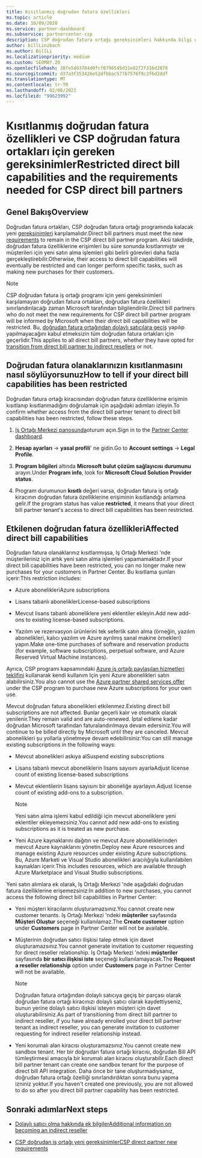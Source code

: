 ```yaml
---
title: Kısıtlanmış doğrudan fatura özellikleri
ms.topic: article
ms.date: 10/09/2020
ms.service: partner-dashboard
ms.subservice: partnercenter-csp
description: CSP doğrudan fatura ortağı gereksinimleri hakkında bilgi edinin ve yeteneklerin kısıtlanmasını önlemek için ne yapmanız gerektiğini öğrenin. Olanaklarınızın kısıtlanıp kısıtlanmayacağını öğrenin.
author: billLinzbach
ms.author: BillLi
ms.localizationpriority: medium
ms.custom: SEOMAY.20
ms.openlocfilehash: 38fe5d03784d0fcf0796545d31e8272f316d2878
ms.sourcegitcommit: d37a3f353426e52dfbbac577b7576f9c3f6d2ddf
ms.translationtype: MT
ms.contentlocale: tr-TR
ms.lasthandoff: 02/06/2021
ms.locfileid: "99623992"
---
```

# <a name="restricted-direct-bill-capabilities-and-the-requirements-needed-for-csp-direct-bill-partners"></a><span data-ttu-id="83329-104">Kısıtlanmış doğrudan fatura özellikleri ve CSP doğrudan fatura ortakları için gereken gereksinimler</span><span class="sxs-lookup"><span data-stu-id="83329-104">Restricted direct bill capabilities and the requirements needed for CSP direct bill partners</span></span>  

## <a name="overview"></a><span data-ttu-id="83329-105">Genel Bakış</span><span class="sxs-lookup"><span data-stu-id="83329-105">Overview</span></span>

<span data-ttu-id="83329-106">Doğrudan fatura ortakları, CSP doğrudan fatura ortağı programında kalacak yeni [gereksinimleri](direct-partner-new-requirements.md) karşılamalıdır.</span><span class="sxs-lookup"><span data-stu-id="83329-106">Direct bill partners must meet the new [requirements](direct-partner-new-requirements.md) to remain in the CSP direct bill partner program.</span></span> <span data-ttu-id="83329-107">Aksi takdirde, doğrudan fatura özelliklerine erişimleri bu süre sonunda kısıtlanmıştır ve müşterileri için yeni satın alma işlemleri gibi belirli görevleri daha fazla gerçekleştirebilir.</span><span class="sxs-lookup"><span data-stu-id="83329-107">Otherwise, their access to direct bill capabilities will eventually be restricted and can longer perform specific tasks, such as making new purchases for their customers.</span></span>

> [!Note]
> <span data-ttu-id="83329-108">CSP doğrudan fatura iş ortağı programı için yeni gereksinimleri karşılamayan doğrudan fatura ortakları, doğrudan fatura özellikleri sınırlandırılacağı zaman Microsoft tarafından bilgilendirilir.</span><span class="sxs-lookup"><span data-stu-id="83329-108">Direct bill partners who do not meet the new requirements for CSP direct bill partner program will be informed by Microsoft when their direct bill capabilities will be restricted.</span></span> <span data-ttu-id="83329-109">Bu, [doğrudan fatura ortağından dolaylı satıcılara geçiş](transition-direct-to-indirect.md) yapılıp yapılmayacağını kabul etmeksizin tüm doğrudan fatura ortakları için geçerlidir.</span><span class="sxs-lookup"><span data-stu-id="83329-109">This applies to all direct bill partners, whether they have opted for [transition from direct bill partner to indirect resellers](transition-direct-to-indirect.md) or not.</span></span>  

## <a name="how-to-tell-if-your-direct-bill-capabilities-has-been-restricted"></a><span data-ttu-id="83329-110">Doğrudan fatura olanaklarınızın kısıtlanmasını nasıl söylüyorsunuz</span><span class="sxs-lookup"><span data-stu-id="83329-110">How to tell if your direct bill capabilities has been restricted</span></span>

<span data-ttu-id="83329-111">Doğrudan fatura ortağı kiracısından doğrudan fatura özelliklerine erişimin kısıtlanıp kısıtlanmadığını doğrulamak için aşağıdaki adımları izleyin.</span><span class="sxs-lookup"><span data-stu-id="83329-111">To confirm whether access from the direct bill partner tenant to direct bill capabilities has been restricted, follow these steps.</span></span>

1. <span data-ttu-id="83329-112">[Iş Ortağı Merkezi panosunda](https://partner.microsoft.com/dashboard)oturum açın.</span><span class="sxs-lookup"><span data-stu-id="83329-112">Sign in to the [Partner Center dashboard](https://partner.microsoft.com/dashboard).</span></span>

2. <span data-ttu-id="83329-113">**Hesap ayarları**  ->  **yasal profili**' ne gidin.</span><span class="sxs-lookup"><span data-stu-id="83329-113">Go to **Account settings** -> **Legal Profile**.</span></span>

3. <span data-ttu-id="83329-114">**Program bilgileri** altında **Microsoft bulut çözüm sağlayıcısı durumunu** arayın.</span><span class="sxs-lookup"><span data-stu-id="83329-114">Under **Program info**, look for **Microsoft Cloud Solution Provider status**.</span></span>

4. <span data-ttu-id="83329-115">Program durumunun **kısıtlı** değeri varsa, doğrudan fatura iş ortağı kiracının doğrudan fatura özelliklerine erişiminin kısıtlandığı anlamına gelir.</span><span class="sxs-lookup"><span data-stu-id="83329-115">If the program status has value **restricted**, it means that your direct bill partner tenant's access to direct bill capabilities has been restricted.</span></span>

## <a name="affected-direct-bill-capabilities"></a><span data-ttu-id="83329-116">Etkilenen doğrudan fatura özellikleri</span><span class="sxs-lookup"><span data-stu-id="83329-116">Affected direct bill capabilities</span></span>

<span data-ttu-id="83329-117">Doğrudan fatura olanaklarınız kısıtlanmışsa, Iş Ortağı Merkezi 'nde müşterileriniz için artık yeni satın alma işlemleri yapamamaktadır.</span><span class="sxs-lookup"><span data-stu-id="83329-117">If your direct bill capabilities have been restricted, you can no longer make new purchases for your customers in Partner Center.</span></span> <span data-ttu-id="83329-118">Bu kısıtlama şunları içerir:</span><span class="sxs-lookup"><span data-stu-id="83329-118">This restriction includes:</span></span>

- <span data-ttu-id="83329-119">Azure abonelikleri</span><span class="sxs-lookup"><span data-stu-id="83329-119">Azure subscriptions</span></span>

- <span data-ttu-id="83329-120">Lisans tabanlı abonelikler</span><span class="sxs-lookup"><span data-stu-id="83329-120">License-based subscriptions</span></span>

- <span data-ttu-id="83329-121">Mevcut lisans tabanlı aboneliklere yeni eklentiler ekleyin.</span><span class="sxs-lookup"><span data-stu-id="83329-121">Add new add-ons to existing license-based subscriptions.</span></span>

- <span data-ttu-id="83329-122">Yazılım ve rezervasyon ürünlerini tek seferlik satın alma (örneğin, yazılım abonelikleri, kalıcı yazılım ve Azure ayrılmış sanal makine örnekleri) yapın.</span><span class="sxs-lookup"><span data-stu-id="83329-122">Make one-time purchases of software and reservation products (for example, software subscriptions, perpetual software, and Azure Reserved Virtual Machine instances).</span></span>

<span data-ttu-id="83329-123">Ayrıca, CSP programı kapsamındaki [Azure iş ortağı paylaşılan hizmetleri teklifini](shared-services.md) kullanarak kendi kullanım Için yeni Azure abonelikleri satın alabilirsiniz.</span><span class="sxs-lookup"><span data-stu-id="83329-123">You also cannot use the [Azure partner shared services offer](shared-services.md) under the CSP program to purchase new Azure subscriptions for your own use.</span></span>

<span data-ttu-id="83329-124">Mevcut doğrudan fatura abonelikleri etkilenmez.</span><span class="sxs-lookup"><span data-stu-id="83329-124">Existing direct bill subscriptions are not affected.</span></span> <span data-ttu-id="83329-125">Bunlar geçerli kalır ve otomatik olarak yenilenir.</span><span class="sxs-lookup"><span data-stu-id="83329-125">They remain valid and are auto-renewed.</span></span> <span data-ttu-id="83329-126">İptal edilene kadar doğrudan Microsoft tarafından faturalandırılmaya devam edersiniz.</span><span class="sxs-lookup"><span data-stu-id="83329-126">You will continue to be billed directly by Microsoft until they are canceled.</span></span> <span data-ttu-id="83329-127">Mevcut abonelikleri şu yollarla yönetmeye devam edebilirsiniz:</span><span class="sxs-lookup"><span data-stu-id="83329-127">You can still manage existing subscriptions in the following ways:</span></span>

- <span data-ttu-id="83329-128">Mevcut abonelikleri askıya al</span><span class="sxs-lookup"><span data-stu-id="83329-128">Suspend existing subscriptions</span></span>

- <span data-ttu-id="83329-129">Lisans tabanlı mevcut aboneliklerin lisans sayısını ayarla</span><span class="sxs-lookup"><span data-stu-id="83329-129">Adjust license count of existing license-based subscriptions</span></span>

- <span data-ttu-id="83329-130">Mevcut eklentilerin lisans sayısını bir aboneliğe ayarlayın.</span><span class="sxs-lookup"><span data-stu-id="83329-130">Adjust license count of existing add-ons to a subscription.</span></span> 
 
    >[!Note] 
    ><span data-ttu-id="83329-131">Yeni satın alma işlemi kabul edildiği için mevcut aboneliklere yeni eklentiler ekleyemezsiniz.</span><span class="sxs-lookup"><span data-stu-id="83329-131">You cannot add new add-ons to existing subscriptions as it is treated as new purchase.</span></span>

- <span data-ttu-id="83329-132">Yeni Azure kaynaklarını dağıtın ve mevcut Azure aboneliklerinden mevcut Azure kaynaklarını yönetin.</span><span class="sxs-lookup"><span data-stu-id="83329-132">Deploy new Azure resources and manage existing Azure resources under existing Azure subscriptions.</span></span> <span data-ttu-id="83329-133">Bu, Azure Marketi ve Visual Studio abonelikleri aracılığıyla kullanılabilen kaynakları içerir.</span><span class="sxs-lookup"><span data-stu-id="83329-133">This includes resources, which are available through Azure Marketplace and Visual Studio subscriptions.</span></span>

<span data-ttu-id="83329-134">Yeni satın alımlara ek olarak, Iş Ortağı Merkezi 'nde aşağıdaki doğrudan fatura özelliklerine erişemezsiniz:</span><span class="sxs-lookup"><span data-stu-id="83329-134">In addition to new purchases, you cannot access the following direct bill capabilities in Partner Center:</span></span>

- <span data-ttu-id="83329-135">Yeni müşteri kiracılarını oluşturamazsınız.</span><span class="sxs-lookup"><span data-stu-id="83329-135">You cannot create new customer tenants.</span></span> <span data-ttu-id="83329-136">Iş Ortağı Merkezi 'ndeki **müşteriler** sayfasında **Müşteri Oluştur** seçeneği kullanılamaz.</span><span class="sxs-lookup"><span data-stu-id="83329-136">The **Create customer** option under **Customers** page in Partner Center will not be available.</span></span>

- <span data-ttu-id="83329-137">Müşterinin doğrudan satıcı ilişkisi talep etmek için davet oluşturamazsınız.</span><span class="sxs-lookup"><span data-stu-id="83329-137">You cannot generate invitation to customer requesting for direct reseller relationship.</span></span> <span data-ttu-id="83329-138">Iş Ortağı Merkezi 'ndeki **müşteriler** sayfasında **bir satıcı ilişkisi iste** seçeneği kullanılamayacak.</span><span class="sxs-lookup"><span data-stu-id="83329-138">The **Request a reseller relationship** option under **Customers** page in Partner Center will not be available.</span></span>

    >[!NOTE]
    ><span data-ttu-id="83329-139">Doğrudan fatura ortağından dolaylı satıcıya geçiş bir parçası olarak doğrudan fatura ortağı kiracınızı dolaylı satıcı olarak kaydettiyseniz, bunun yerine dolaylı satıcı ilişkisi isteyen müşteri için davet oluşturabilirsiniz.</span><span class="sxs-lookup"><span data-stu-id="83329-139">As part of transitioning from direct bill partner to indirect reseller, if you have already enrolled your direct bill partner tenant as indirect reseller, you can generate invitation to customer requesting for indirect reseller relationship instead.</span></span>

- <span data-ttu-id="83329-140">Yeni korumalı alan kiracısı oluşturamazsınız.</span><span class="sxs-lookup"><span data-stu-id="83329-140">You cannot create new sandbox tenant.</span></span> <span data-ttu-id="83329-141">Her bir doğrudan fatura ortağı kiracısı, doğrudan Bill API tümleştirmesi amacıyla bir korumalı alan kiracısı oluşturabilir.</span><span class="sxs-lookup"><span data-stu-id="83329-141">Each direct bill partner tenant can create one sandbox tenant for the purpose of direct bill API integration.</span></span> <span data-ttu-id="83329-142">Daha önce bir tane oluşturmadıysanız, doğrudan fatura ortağı özelliği sınırlandırdıktan sonra bunu yapma izniniz yoktur.</span><span class="sxs-lookup"><span data-stu-id="83329-142">If you haven't created one previously, you are not allowed to do so after you direct bill partner capability has been restricted.</span></span>  

## <a name="next-steps"></a><span data-ttu-id="83329-143">Sonraki adımlar</span><span class="sxs-lookup"><span data-stu-id="83329-143">Next steps</span></span>

- [<span data-ttu-id="83329-144">Dolaylı satıcı olma hakkında ek bilgiler</span><span class="sxs-lookup"><span data-stu-id="83329-144">Additional information on becoming an indirect reseller</span></span>](https://assetsprod.microsoft.com/csp-directbill-to-indirect-transition.pdf)

- [<span data-ttu-id="83329-145">CSP doğrudan iş ortağı yeni gereksinimler</span><span class="sxs-lookup"><span data-stu-id="83329-145">CSP direct partner new requirements</span></span>](direct-partner-new-requirements.md)
